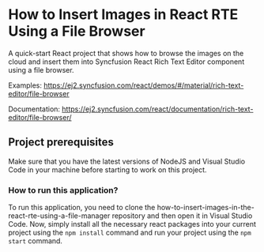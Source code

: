 # How to Insert Images in React RTE Using a File Browser

A quick-start React project that shows how to browse the images on the cloud and insert them into Syncfusion React Rich Text Editor component using a file browser.

Examples: https://ej2.syncfusion.com/react/demos/#/material/rich-text-editor/file-browser 

Documentation: https://ej2.syncfusion.com/react/documentation/rich-text-editor/file-browser/ 

## Project prerequisites

Make sure that you have the latest versions of NodeJS and Visual Studio Code in your machine before starting to work on this project.


### How to run this application?

To run this application, you need to clone the how-to-insert-images-in-the-react-rte-using-a-file-manager repository and then open it in Visual Studio Code. Now, simply install all the necessary react packages into your current project using the `npm install` command and run your project using the `npm start` command.



